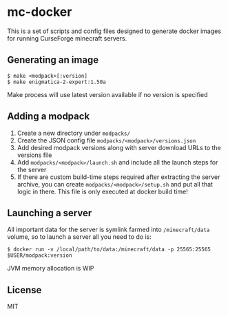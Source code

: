 # mc-docker
This is a set of scripts and config files designed to generate docker images for running CurseForge minecraft servers.

## Generating an image
```
$ make <modpack>[:version]
$ make enigmatica-2-expert:1.50a
```
Make process will use latest version available if no version is specified

## Adding a modpack
1. Create a new directory under `modpacks/`
2. Create the JSON config file `modpacks/<modpack>/versions.json`
3. Add desired modpack versions along with server download URLs to the versions file
4. Add `modpacks/<modpack>/launch.sh` and include all the launch steps for the server
5. If there are custom build-time steps required after extracting the server archive, you can create `modpacks/<modpack>/setup.sh` and put all that logic in there. This file is only executed at docker build time!

## Launching a server
All important data for the server is symlink farmed into `/minecraft/data` volume, so to launch a server all you need to do is:
```
$ docker run -v /local/path/to/data:/minecraft/data -p 25565:25565 $USER/modpack:version
```
JVM memory allocation is WIP

## License
MIT
